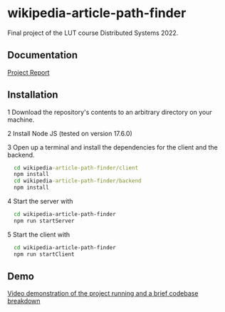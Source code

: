 
# wikipedia-article-path-finder

Final project of the LUT course Distributed Systems 2022.




## Documentation

[Project Report](https://github.com/jani-heinikoski/wikipedia-article-path-finder/blob/main/project-report.pdf)



## Installation

1 Download the repository's contents to an arbitrary directory on your machine.

2 Install Node JS (tested on version 17.6.0)

3 Open up a terminal and install the dependencies for the client and the backend.

```cmd
  cd wikipedia-article-path-finder/client
  npm install
  cd wikipedia-article-path-finder/backend
  npm install
```

4 Start the server with

```bash
  cd wikipedia-article-path-finder
  npm run startServer
```

5 Start the client with

```bash
  cd wikipedia-article-path-finder
  npm run startClient
```


## Demo

[Video demonstration of the project running and a brief codebase breakdown](https://lut-my.sharepoint.com/:v:/g/personal/jani_heinikoski_student_lut_fi/EVVxJRIFAwJJvv_rpQcIqsIBH7znFf8stqNC515c7-7qiQ?e=X0BP9Q)

